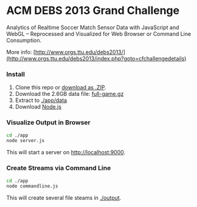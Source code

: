 # ACM DEBS 2013 Grand Challenge

Analytics of Realtime Soccer Match Sensor Data with JavaScript and WebGL – Reprocessed and Visualized for Web Browser or Command Line Consumption.

More info: [http://www.orgs.ttu.edu/debs2013/](http://www.orgs.ttu.edu/debs2013/index.php?goto=cfchallengedetails)

### Install

1. Clone this repo or [download as .ZIP](https://github.com/ubilabs/soccer-debs-challenge/archive/master.zip).
2. Download the 2.6GB data file: [full-game.gz](http://lafayette.tosm.ttu.edu/debs2013/grandchallenge/full-game.gz)
3. Extract to [./app/data](./app/data)
4. Download [Node.js](http://nodejs.org/download/)

### Visualize Output in Browser

```sh
cd ./app
node server.js
```

This will start a server on [http://localhost:9000](http://localhost:9000).

### Create Streams via Command Line

```sh
cd ./app
node commandline.js
```

This will create several file steams in [./output](./app/output).